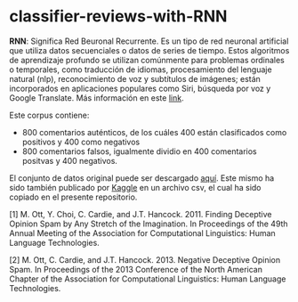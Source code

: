 # classifier-reviews-with-RNN

**RNN**: Significa Red Beuronal Recurrente. Es un tipo de red neuronal artificial que utiliza datos secuenciales o datos de series de tiempo. Estos algoritmos de aprendizaje profundo se utilizan comúnmente para problemas ordinales o temporales, como traducción de idiomas, procesamiento del lenguaje natural (nlp), reconocimiento de voz y subtítulos de imágenes; están incorporados en aplicaciones populares como Siri, búsqueda por voz y Google Translate. Más información en este [link](https://aws.amazon.com/es/what-is/recurrent-neural-network/).

Este corpus contiene:

- 800 comentarios auténticos, de los cuáles 400 están clasificados como positivos y 400 como negativos
- 800 comentarios falsos, igualmente dividio en 400 comentarios positvas y 400 negativos.

El conjunto de datos original puede ser descargado [aquí](https://myleott.com/op-spam.html). Este mismo ha sido también publicado por [Kaggle](https://www.kaggle.com/datasets/rtatman/deceptive-opinion-spam-corpus) en un archivo csv, el cual ha sido copiado en el presente repositorio.

[1] M. Ott, Y. Choi, C. Cardie, and J.T. Hancock. 2011. Finding Deceptive Opinion Spam by Any Stretch of the Imagination. In Proceedings of the 49th Annual Meeting of the Association for Computational Linguistics: Human Language Technologies.

[2] M. Ott, C. Cardie, and J.T. Hancock. 2013. Negative Deceptive Opinion Spam. In Proceedings of the 2013 Conference of the North American Chapter of the Association for Computational Linguistics: Human Language Technologies.
